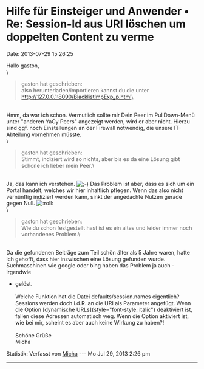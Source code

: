 Hilfe für Einsteiger und Anwender • Re: Session-Id aus URI löschen um doppelten Content zu verme
================================================================================================

Date: 2013-07-29 15:26:25

Hallo gaston,\
\

> <div>
>
> gaston hat geschrieben:\
> also herunterladen/importieren kannst du die unter
> <http://127.0.0.1:8090/BlacklistImpExp_p.html>\
>
> </div>

\
Hmm, da war ich schon. Vermutlich sollte mir Dein Peer im PullDown-Menü
unter \"anderen YaCy Peers\" angezeigt werden, wird er aber nicht.
Hierzu sind ggf. noch Einstellungen an der Firewall notwendig, die
unsere IT-Abteilung vornehmen müsste.\
\

> <div>
>
> gaston hat geschrieben:\
> Stimmt, indiziert wird so nichts, aber bis es da eine Lösung gibt
> schone ich lieber mein Peer.\
>
> </div>

\
Ja, das kann ich verstehen.
![;-)](http://forum.yacy-websuche.de/images/smilies/icon_e_wink.gif "Wink")
Das Problem ist aber, dass es sich um ein Portal handelt, welches wir
hier inhaltlich pflegen. Wenn das also nicht vernünftig indiziert werden
kann, sinkt der angedachte Nutzen gerade gegen Null.
![:roll:](http://forum.yacy-websuche.de/images/smilies/icon_rolleyes.gif "Rolling Eyes")\
\

> <div>
>
> gaston hat geschrieben:\
> Wie du schon festgestellt hast ist es ein altes und leider immer noch
> vorhandenes Problem.\
>
> </div>

\
Da die gefundenen Beiträge zum Teil schön älter als 5 Jahre waren, hatte
ich gehofft, dass hier inzwischen eine Lösung gefunden wurde.
Suchmaschinen wie google oder bing haben das Problem ja auch - irgendwie
- gelöst.\
\
Welche Funktion hat die Datei defaults/session.names eigentlich?
Sessions werden doch i.d.R. an die URI als Parameter angefügt. Wenn die
Option [dynamische URLs]{style="font-style: italic"} deaktiviert ist,
fallen diese Adressen automatisch weg. Wenn die Option aktiviert ist,
wie bei mir, scheint es aber auch keine Wirkung zu haben?!\
\
Schöne Grüße\
Micha

Statistik: Verfasst von
[Micha](http://forum.yacy-websuche.de/memberlist.php?mode=viewprofile&u=8951)
--- Mo Jul 29, 2013 2:26 pm

------------------------------------------------------------------------
